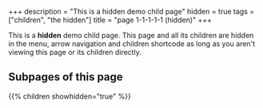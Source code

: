 +++
description = "This is a hidden demo child page"
hidden = true
tags = ["children", "the hidden"]
title = "page 1-1-1-1-1 (hidden)"
+++

This is a **hidden** demo child page. This page and all its children are hidden in the menu, arrow navigation and children shortcode as long as you aren't viewing this page or its children directly.

## Subpages of this page

{{% children showhidden="true" %}}
